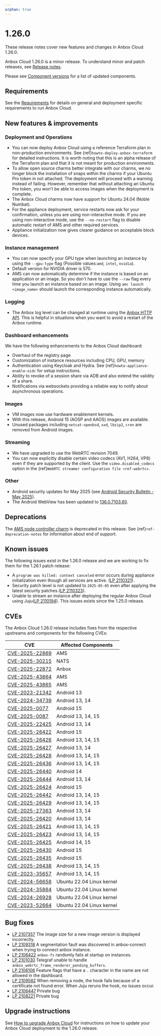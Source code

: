 ```yaml
---
orphan: true
---
```

# 1.26.0

These release notes cover new features and changes in Anbox Cloud 1.26.0.

Anbox Cloud 1.26.0 is a minor release. To understand minor and patch releases, see [Release notes](https://documentation.ubuntu.com/anbox-cloud/en/latest/reference/release-notes/release-notes).

Please see [Component versions](https://documentation.ubuntu.com/anbox-cloud/en/latest/reference/component-versions/) for a list of updated components.

## Requirements

See the [Requirements](https://documentation.ubuntu.com/anbox-cloud/en/latest/reference/requirements/) for details on general and deployment specific requirements to run Anbox Cloud.

## New features & improvements

### Deployment and Operations

* You can now deploy Anbox Cloud using a reference Terraform plan in non-production environments. See {ref}`howto-deploy-anbox-terraform` for detailed instructions. It is worth noting that this is an alpha release of the Terraform plan and that it is not meant for production environments.
* To allow open source charms better integrate with our charms, we no longer block the installation of snaps within the charms if your Ubuntu Pro token in not attached. The deployment will proceed with a warning instead of failing. However, remember that without attaching an Ubuntu Pro token, you won't be able to access images when the deployment is complete.<!--AC-3308-->
* The Anbox Cloud charms now have support for Ubuntu 24.04 (Noble Numbat).
* For the appliance deployment, service restarts now ask for your confirmation, unless you are using non-interactive mode. If you are using non-interactive mode, use the `--no-restart` flag to disable automatic restart of AMS and other required services.<!--AC-3283-->
* Appliance initialization now gives clearer guidance on acceptable block devices.<!--AC-3321-->

### Instance management

* You can now specify your GPU type when launching an instance by using the `--gpu-type` flag (Possible values:`amd`, `intel`, `nvidia`).<!--AC-3259-->
* Default version for NVIDIA driver is 570.<!--AC-3246-->
* AMS can now automatically determine if the instance is based on an application or an image. So you don't have to use the `--raw` flag every time you launch an instance based on an image. Using `amc launch <image_name>` should launch the corresponding instance automatically.<!--AC-3192-->

### Logging

* The Anbox log level can be changed at runtime using the [Anbox HTTP API](https://documentation.ubuntu.com/anbox-cloud/reference/api-reference/anbox-https-api/). This is helpful in situations when you want to avoid a restart of the Anbox runtime.<!--AC-3183-->

### Dashboard enhancements

We have the following enhancements to the Anbox Cloud dashboard:

* Overhaul of the registry page
* Customization of instance resources including CPU, GPU, memory
* Authentication using Keycloak and Hydra. See {ref}`howto-appliance-enable-oidc` for setup instructions.
* Ability to revoke of a session share via ADB and also extend the validity of a share.
* Notifications via websockets providing a reliable way to notify about asynchronous operations.

### Images

* VM images now use hardware enablement kernels.<!--AC-3304-->
* With this release, Android 15 (AOSP and AAOS) images are available.
* Unused packages including `netcat-openbsd`, `xxd`, `lbzip2`, `cron` are removed from Android images.<!--AC-3158-->

### Streaming

* We have upgraded to use the WebRTC revision 7049.<!--AC-3310-->
* You can now explicitly disable certain video codecs (AV1, H264, VP8) even if they are supported by the client. Use the `video.disabled_codecs` option in the {ref}`WebRTC streamer configuration file <ref-webrtc>`.<!--AC-3314-->

### Other

* Android security updates for May 2025 (see [Android Security Bulletin - May 2025](https://source.android.com/docs/security/bulletin/2025-05-01)).<!--AC-3176-->
* The Android WebView has been updated to [136.0.7103.60](https://chromereleases.googleblog.com/2025/04/chrome-for-android-update_29.html).<!--AC-3316-->

## Deprecations

The [AMS node controller charm](https://charmhub.io/ams-node-controller) is deprecated in this release. See {ref}`ref-deprecation-notes` for information about end of support.

## Known issues

The following issues exist in the 1.26.0 release and we are working to fix them for the 1.26.1 patch release:

* A `program was killed: context canceled` error occurs during appliance initialization even though all services are active. ([LP 2110321](https://bugs.launchpad.net/anbox-cloud/+bug/2110321)).
* Security patch level is not updated to `2025-05-05` even after applying the latest security patches.([LP 2110323](https://bugs.launchpad.net/anbox-cloud/+bug/2110323)).
* Unable to stream an instance after deploying the regular Anbox Cloud using Juju([LP 2110194](https://bugs.launchpad.net/anbox-cloud/+bug/2110194)). This issues exists since the 1.25.0 release.

## CVEs

The Anbox Cloud 1.26.0 release includes fixes from the respective upstreams and components for the following CVEs:

| CVE | Affected Components |
|-----|---------------------|
| [CVE-2025-22869](https://nvd.nist.gov/vuln/detail/CVE-2025-22869) | AMS |
| [CVE-2025-30215](https://nvd.nist.gov/vuln/detail/CVE-2025-30215) | NATS |
| [CVE-2025-22872](https://nvd.nist.gov/vuln/detail/CVE-2025-22872) | Anbox |
| [CVE-2025-43864](https://nvd.nist.gov/vuln/detail/CVE-2025-43864) | AMS |
| [CVE-2025-43865](https://nvd.nist.gov/vuln/detail/CVE-2025-43865) | AMS |
| [CVE-2023-21342](https://source.android.com/docs/security/bulletin/2025-05-01) |Android 13 |
| [CVE-2024-34739](https://source.android.com/docs/security/bulletin/2025-05-01) |Android 13, 14 |
| [CVE-2025-0077](https://source.android.com/docs/security/bulletin/2025-05-01) |Android 15 |
| [CVE-2025-0087](https://source.android.com/docs/security/bulletin/2025-05-01) |Android 13, 14, 15 |
| [CVE-2025-22425](https://source.android.com/docs/security/bulletin/2025-05-01) |Android 13, 14 |
| [CVE-2025-26422](https://source.android.com/docs/security/bulletin/2025-05-01) |Android 15 |
| [CVE-2025-26426](https://source.android.com/docs/security/bulletin/2025-05-01) |Android 13, 14, 15 |
| [CVE-2025-26427](https://source.android.com/docs/security/bulletin/2025-05-01) |Android 13, 14 |
| [CVE-2025-26428](https://source.android.com/docs/security/bulletin/2025-05-01) |Android 13, 14, 15 |
| [CVE-2025-26436](https://source.android.com/docs/security/bulletin/2025-05-01) |Android 13, 14, 15 |
| [CVE-2025-26440](https://source.android.com/docs/security/bulletin/2025-05-01) |Android 14 |
| [CVE-2025-26444](https://source.android.com/docs/security/bulletin/2025-05-01) |Android 13, 14 |
| [CVE-2025-26424](https://source.android.com/docs/security/bulletin/2025-05-01) |Android 15 |
| [CVE-2025-26442](https://source.android.com/docs/security/bulletin/2025-05-01) |Android 13, 14, 15 |
| [CVE-2025-26429](https://source.android.com/docs/security/bulletin/2025-05-01) |Android 13, 14, 15 |
| [CVE-2025-27363](https://source.android.com/docs/security/bulletin/2025-05-01) |Android 13, 14 |
| [CVE-2025-26420](https://source.android.com/docs/security/bulletin/2025-05-01) |Android 13, 14 |
| [CVE-2025-26421](https://source.android.com/docs/security/bulletin/2025-05-01) |Android 13, 14, 15 |
| [CVE-2025-26423](https://source.android.com/docs/security/bulletin/2025-05-01) |Android 13, 14, 15 |
| [CVE-2025-26425](https://source.android.com/docs/security/bulletin/2025-05-01) |Android 14, 15 |
| [CVE-2025-26430](https://source.android.com/docs/security/bulletin/2025-05-01) |Android 15 |
| [CVE-2025-26435](https://source.android.com/docs/security/bulletin/2025-05-01) |Android 15 |
| [CVE-2025-26438](https://source.android.com/docs/security/bulletin/2025-05-01) |Android 13, 14, 15 |
| [CVE-2023-35657](https://source.android.com/docs/security/bulletin/2025-05-01) |Android 13, 14, 15 |
| [CVE-2024-56658](https://ubuntu.com/security/CVE-2024-56658) | Ubuntu 22.04 Linux kernel |
| [CVE-2024-35864](https://ubuntu.com/security/CVE-2024-35864) | Ubuntu 22.04 Linux kernel |
| [CVE-2024-26928](https://ubuntu.com/security/CVE-2024-26928) | Ubuntu 22.04 Linux kernel |
| [CVE-2023-52664](https://ubuntu.com/security/CVE-2023-52664) | Ubuntu 22.04 Linux kernel |

## Bug fixes

* [LP 2107357](https://bugs.launchpad.net/anbox-cloud/+bug/2107357) The image size for a new image version is displayed incorrectly.
* [LP 2109318](https://bugs.launchpad.net/anbox-cloud/+bug/2109318) A segmentation fault was discovered in anbox-connect when trying to connect anbox instance.
* [LP 2106422](https://bugs.launchpad.net/anbox-cloud/+bug/2106422) `anbox-fs` randomly fails at startup on instances.
* [LP 2101030](https://bugs.launchpad.net/anbox-cloud/+bug/2101030) Telegraf unable to handle `anbox_webrtc_frame_renderer_pending_buffers`.
* [LP 2106106](https://bugs.launchpad.net/anbox-cloud/+bug/2106106) Feature flags that have a `.` character in the name are not allowed in the dashboard.
* [LP 2109582](https://bugs.launchpad.net/anbox-cloud/+bug/2109582) When removing a node, the hook fails because of a certificate not found error. When Juju reruns the hook, no issues occur.
* [LP 2106447](https://bugs.launchpad.net/anbox-cloud/+bug/2106447) Private bug
* [LP 2108221](https://bugs.launchpad.net/anbox-cloud/+bug/2108221) Private bug

## Upgrade instructions

See [How to upgrade Anbox Cloud](https://documentation.ubuntu.com/anbox-cloud/en/latest/howto/update/upgrade-anbox/#howto-upgrade-anbox-cloud) for instructions on how to update your Anbox Cloud deployment to the 1.26.0 release.

